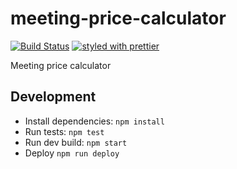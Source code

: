 # meeting-price-calculator
[![Build Status](https://travis-ci.org/olpeh/meeting-price-calculator.svg?branch=master)](https://travis-ci.org/olpeh/meeting-price-calculator) [![styled with prettier](https://img.shields.io/badge/styled_with-prettier-ff69b4.svg)](https://github.com/prettier/prettier)

Meeting price calculator

## Development
- Install dependencies: `npm install`
- Run tests: `npm test`
- Run dev build: `npm start`
- Deploy `npm run deploy`